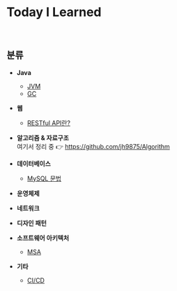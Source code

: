 Today I Learned
===

<br>

## 분류

- **Java**
  - [JVM](Java/JVM.md)
  - [GC](Java/GC.md)
  
- **웹**
  - [RESTful API란?](Web/restful_api.md)
  
- **알고리즘 & 자료구조** <br>
  여기서 정리 중 👉 https://github.com/jh9875/Algorithm
- **데이터베이스**
  - [MySQL 문법](Database/MySQL_문법)
- **운영체제**
- **네트워크**
- **디자인 패턴**
- **소프트웨어 아키텍처**
  - [MSA](Software_architecture/MSA.md)
- **기타**
  - [CI/CD](Etc/CI_CD.md)


